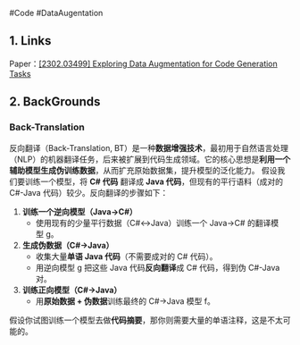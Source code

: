 #Code #DataAugentation
## 1. Links
Paper：[[2302.03499] Exploring Data Augmentation for Code Generation Tasks](https://arxiv.org/abs/2302.03499)

## 2. BackGrounds
### **Back-Translation**
反向翻译（Back-Translation, BT）是一种**数据增强技术**，最初用于自然语言处理（NLP）的机器翻译任务，后来被扩展到代码生成领域。它的核心思想是**利用一个辅助模型生成伪训练数据**，从而扩充原始数据集，提升模型的泛化能力。
假设我们要训练一个模型，将 ​**C# 代码** 翻译成 ​**Java 代码**，但现有的平行语料（成对的 C#-Java 代码）较少。反向翻译的步骤如下：
1. ​**训练一个逆向模型（Java→C#）​**
    - 使用现有的少量平行数据（C#↔Java）训练一个 Java→C# 的翻译模型 g。
2. ​**生成伪数据（C#→Java）​**
    - 收集大量**单语 Java 代码**​（不需要成对的 C# 代码）。
    - 用逆向模型 g 把这些 Java 代码**反向翻译**成 C# 代码，得到伪 C#-Java 对。
3. ​**训练正向模型（C#→Java）​**
    - 用**原始数据 + 伪数据**训练最终的 C#→Java 模型 f。

假设你试图训练一个模型去做**代码摘要**，那你则需要大量的单语注释，这是不太可能的。